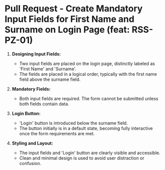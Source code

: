 # Pull Request -  Create Mandatory Input Fields for First Name and Surname on Login Page (feat: RSS-PZ-01)

1. **Designing Input Fields:**

   - Two input fields are placed on the login page, distinctly labeled as 'First Name' and 'Surname'.
   - The fields are placed in a logical order, typically with the first name field above the surname field.

2. **Mandatory Fields:**

   - Both input fields are required. The form cannot be submitted unless both fields contain data.

3. **Login Button:**

   - 'Login' button is introduced below the surname field.
   - The button initially is in a default state, becoming fully interactive once the form requirements are met.

4. **Styling and Layout:**
   - The input fields and 'Login' button are clearly visible and accessible.
   - Clean and minimal design is used to avoid user distraction or confusion.